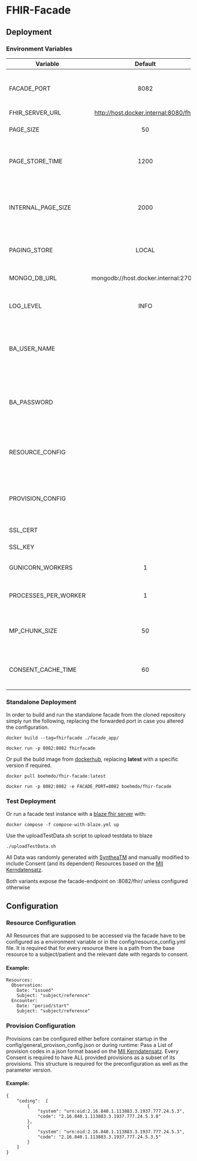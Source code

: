 # FHIR-Facade

## Deployment

### Environment Variables

| Variable                      | Default                       | Function                      | Comment                       |
|-------------------------------|:-----------------------------:|:-----------------------------:|:-----------------------------:|
| FACADE_PORT | 8082 | Port on which the Fhir-Facade is available | |
| FHIR_SERVER_URL | http://host.docker.internal:8080/fhir/   | |  |
| PAGE_SIZE | 50 | Number of entries per result page | |
| PAGE_STORE_TIME | 1200 | Seconds after which queried pages are discarded | |
| INTERNAL_PAGE_SIZE | 2000 | Number of loaded resources, before internal paging is used||
| PAGING_STORE | LOCAL | Use local storage or MongoDb for paging | Valid values: LOCAL / MONGO |
| MONGO_DB_URL | mongodb://host.docker.internal:27017 | MongoDB Connection String | |
| LOG_LEVEL | INFO | Determines the amount of console output | Valid values: INFO / DEBUG / BENCHMARK |
| BA_USER_NAME | | BasicAuth username if required for the connection to the fhir server | |
| BA_PASSWORD | | BasicAuth password if required for the connection to the fhir server | |
| RESOURCE_CONFIG | | Multiline yaml, analogue to the resource config file | |
| PROVISION_CONFIG | | Multiline json, analogue to the provison config file | | 
| SSL_CERT | | Certificate for https | |
| SSL_KEY | | Key for https | |
| GUNICORN_WORKERS | 1 | Number of Gunicorn Workers | |
| PROCESSES_PER_WORKER | 1 | Number of processes spawned per request | |
| MP_CHUNK_SIZE | 50 | Number of resources handled per sub process | |
| CONSENT_CACHE_TIME | 60 | Seconds till consents are being refreshed | |


### Standalone Deployment



In order to build and run the standalone facade from the cloned repository simply run the following, replacing the forwarded port in case you altered the configuration.

`docker build --tag=fhirfacade ./facade_app/`

`docker run -p 8082:8082 fhirfacade`


Or pull the build image from [dockerhub](https://hub.docker.com/repository/docker/boehmdo/fhir-facade), replacing <b>latest</b> with a specific version if required.

`docker pull boehmdo/fhir-facade:latest`

`docker run -p 8082:8082 -e FACADE_PORT=8082 boehmdo/fhir-facade`

### Test Deployment

Or run a facade test instance with a [blaze fhir server](https://github.com/samply/blaze) with:

`docker compose -f compose-with-blaze.yml up`


Use the uploadTestData.sh script to upload testdata to blaze

`./uploadTestData.sh`

All Data was randomly generated with [SyntheaTM](https://github.com/synthetichealth/synthea) and manually modified to include Consent (and its dependent) Resources based on the [MII Kerndatensatz](https://simplifier.net/packages/de.medizininformatikinitiative.kerndatensatz.consent/1.0.0-ballot1).

Both variants expose the facade-endpoint on :8082/fhir/ unless configured otherwise

## Configuration

### Resource Configuration
All Resources that are supposed to be accessed via the facade have to be configured as a environment variable or in the config/resource_config.yml file. It is required that for every resource there is a path from the base resource to a subject/patient and the relevant date with regards to consent. 

#### Example:
```
Resources:
  Observation:
    Date: "issued"
    Subject: "subject/reference"
  Encounter:
    Date: "period/start"
    Subject: "subject/reference"
```

### Provision Configuration
Provisions can be configured either before container startup in the config/general_provison_config.json or during runtime:
Pass a List of provision codes in a json format based on the [MII Kerndatensatz](https://simplifier.net/packages/de.medizininformatikinitiative.kerndatensatz.consent/1.0.0-ballot1).
Every Consent is required to have ALL provided provisions as a subset of its provisions. This structure is required for the preconfiguration as well as the parameter version.

#### Example:
```
{
    "coding":  [
        {
            "system": "urn:oid:2.16.840.1.113883.3.1937.777.24.5.3",
            "code": "2.16.840.1.113883.3.1937.777.24.5.3.8"
        },
        {
            "system": "urn:oid:2.16.840.1.113883.3.1937.777.24.5.3",
            "code": "2.16.840.1.113883.3.1937.777.24.5.3.5"
        }
    ]   
}
```
